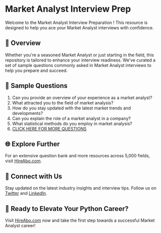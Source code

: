 # Market Analyst Interview Prep

Welcome to the Market Analyst Interview Preparation ! This resource is designed to help you ace your Market Analyst interviews with confidence.

## 🚀 Overview

Whether you're a seasoned Market Analyst or just starting in the field, this repository is tailored to enhance your interview readiness. We've curated a set of sample questions commonly asked in Market Analyst interviews to help you prepare and succeed.

## 📝 Sample Questions

1. Can you provide an overview of your experience as a market analyst?
2. What attracted you to the field of market analysis?
3. How do you stay updated with the latest market trends and developments?
4. Can you explain the role of a market analyst in a company?
5. What statistical methods do you employ in market analysis?
6. [CLICK HERE FOR MORE QUESTIONS](https://hireabo.com/job/19_1_31/Market%20Analyst)

## 🌐 Explore Further

For an extensive question bank and more resources across 5,000 fields, visit [HireAbo.com](https://www.hireabo.com).

## 📱 Connect with Us

Stay updated on the latest industry insights and interview tips. Follow us on [Twitter](https://twitter.com/hireabo) and [LinkedIn](https://www.linkedin.com/in/hire-abo-3609972a8/).

## 🚀 Ready to Elevate Your Python Career?

Visit [HireAbo.com](https://www.hireabo.com) now and take the first step towards a successful Market Analyst career!